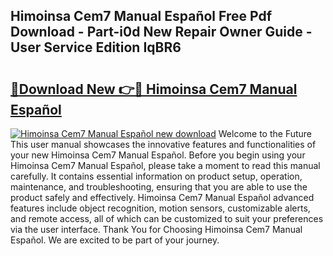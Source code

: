 ## Himoinsa Cem7 Manual Español Free Pdf Download - Part-i0d New Repair Owner Guide - User Service Edition IqBR6

# <h2><a href="http://bc32408.oget.top/?id=Himoinsa+Cem7+Manual+Espa%c3%b1ol">🔗Download New 👉🔴 Himoinsa Cem7 Manual Español</a></h2>

[![Himoinsa Cem7 Manual Español new download](https://i.imgur.com/5g1atiW.png)](http://bc32408.oget.top/?id=Himoinsa+Cem7+Manual+Espa%c3%b1ol)
Welcome to the Future This user manual showcases the innovative features and functionalities of your new Himoinsa Cem7 Manual Español. Before you begin using your Himoinsa Cem7 Manual Español, please take a moment to read this manual carefully. It contains essential information on product setup, operation, maintenance, and troubleshooting, ensuring that you are able to use the product safely and effectively. Himoinsa Cem7 Manual Español advanced features include object recognition, motion sensors, customizable alerts, and remote access, all of which can be customized to suit your preferences via the user interface. Thank You for Choosing Himoinsa Cem7 Manual Español. We are excited to be part of your journey.
